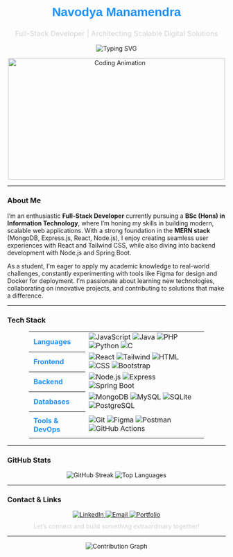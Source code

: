 <div align="center">
  <h1 style="font-family: 'Arial', sans-serif; color: #1E90FF;">Navodya Manamendra</h1>
  <h3 style="color: #D3D3D3; font-weight: 400;">Full-Stack Developer | Architecting Scalable Digital Solutions</h3>
  <div style="display: flex; justify-content: center; width: 100%;">
    <img src="https://readme-typing-svg.herokuapp.com?font=monospace&size=16&color=1E90FF&center=true&vCenter=true&width=500&lines=Welcome+to+my+GitHub+Universe;Crafting+Code+that+Shapes+the+Future" alt="Typing SVG" style="max-width: 100%;" />
  </div>
</div>

<p align="center">
  <img src="https://media.giphy.com/media/qgQUggAC3Pfv687qPC/giphy.gif" width="500" height="280" alt="Coding Animation" />
</p>

---

### About Me
I’m an enthusiastic **Full-Stack Developer** currently pursuing a **BSc (Hons) in Information Technology**, where I’m honing my skills in building modern, scalable web applications. With a strong foundation in the **MERN stack** (MongoDB, Express.js, React, Node.js), I enjoy creating seamless user experiences with React and Tailwind CSS, while also diving into backend development with Node.js and Spring Boot.

As a student, I’m eager to apply my academic knowledge to real-world challenges, constantly experimenting with tools like Figma for design and Docker for deployment. I’m passionate about learning new technologies, collaborating on innovative projects, and contributing to solutions that make a difference.

---

### Tech Stack
<div align="center">
  <table style="border: none; border-collapse: collapse; width: 80%;">
    <tr>
      <th style="color: #1E90FF; padding: 10px; text-align: left;">Languages</th>
      <td>
        <img src="https://img.shields.io/badge/JavaScript-F7DF1E?style=flat-square&logo=javascript&logoColor=black" alt="JavaScript" />
        <img src="https://img.shields.io/badge/Java-007396?style=flat-square&logo=java&logoColor=white" alt="Java" />
        <img src="https://img.shields.io/badge/PHP-777BB4?style=flat-square&logo=php&logoColor=white" alt="PHP" />
        <img src="https://img.shields.io/badge/Python-3776AB?style=flat-square&logo=python&logoColor=white" alt="Python" />
        <img src="https://img.shields.io/badge/C-00599C?style=flat-square&logo=c&logoColor=white" alt="C" />
      </td>
    </tr>
    <tr>
      <th style="color: #1E90FF; padding: 10px; text-align: left;">Frontend</th>
      <td>
        <img src="https://img.shields.io/badge/React-61DAFB?style=flat-square&logo=react&logoColor=black" alt="React" />
        <img src="https://img.shields.io/badge/TailwindCSS-38B2AC?style=flat-square&logo=tailwind-css&logoColor=white" alt="Tailwind" />
        <img src="https://img.shields.io/badge/HTML5-E34F26?style=flat-square&logo=html5&logoColor=white" alt="HTML" />
        <img src="https://img.shields.io/badge/CSS3-1572B6?style=flat-square&logo=css3&logoColor=white" alt="CSS" />
        <img src="https://img.shields.io/badge/Bootstrap-7952B3?style=flat-square&logo=bootstrap&logoColor=white" alt="Bootstrap" />
      </td>
    </tr>
    <tr>
      <th style="color: #1E90FF; padding: 10px; text-align: left;">Backend</th>
      <td>
        <img src="https://img.shields.io/badge/Node.js-339933?style=flat-square&logo=node.js&logoColor=white" alt="Node.js" />
        <img src="https://img.shields.io/badge/Express-000000?style=flat-square&logo=express&logoColor=white" alt="Express" />
        <img src="https://img.shields.io/badge/Spring_Boot-6DB33F?style=flat-square&logo=spring-boot&logoColor.tomlwhite" alt="Spring Boot" />
      </td>
    </tr>
    <tr>
      <th style="color: #1E90FF; padding: 10px; text-align: left;">Databases</th>
      <td>
        <img src="https://img.shields.io/badge/MongoDB-47A248?style=flat-square&logo=mongodb&logoColor=white" alt="MongoDB" />
        <img src="https://img.shields.io/badge/MySQL-4479A1?style=flat-square&logo=mysql&logoColor=white" alt="MySQL" />
        <img src="https://img.shields.io/badge/SQLite-003B57?style=flat-square&logo=sqlite&logoColor=white" alt="SQLite" />
        <img src="https://img.shields.io/badge/PostgreSQL-4169E1?style=flat-square&logo=postgresql&logoColor=white" alt="PostgreSQL" />
      </td>
    </tr>
    <tr>
      <th style="color: #1E90FF; padding: 10px; text-align: left;">Tools & DevOps</th>
      <td>
        <img src="https://img.shields.io/badge/Git-F05032?style=flat-square&logo=git&logoColor=white" alt="Git" />
        <img src="https://img.shields.io/badge/Figma-F24E1E?style=flat-square&logo=figma&logoColor=white" alt="Figma" />
        <img src="https://img.shields.io/badge/Postman-FF6C37?style=flat-square&logo=postman&logoColor=white" alt="Postman" />
        <img src="https://img.shields.io/badge/GitHub_Actions-2088FF?style=flat-square&logo=github-actions&logoColor=white" alt="GitHub Actions" />
      </td>
    </tr>
  </table>
</div>

---

### GitHub Stats
<div align="center">
  <img src="https://github-readme-streak-stats.herokuapp.com/?user=manamendrajn&theme=transparent&hide_border=true&ring=1E90FF&fire=FF6347&currStreakLabel=1E90FF" alt="GitHub Streak" />
  <img src="https://github-readme-stats.vercel.app/api/top-langs?username=manamendrajn&layout=compact&theme=transparent&hide_border=true&title_color=1E90FF&text_color=D3D3D3" alt="Top Languages" />
</div>

---

### Contact & Links
<div align="center">
  <a href="https://linkedin.com/in/navodya-manamendra-35a309248" target="_blank">
    <img src="https://img.shields.io/badge/LinkedIn-0A66C2?style=flat-square&logo=linkedin&logoColor=white" alt="LinkedIn" />
  </a>
  <a href="mailto:navodyamanamendra@gmail.com" target="_blank">
    <img src="https://img.shields.io/badge/Email-D14836?style=flat-square&logo=gmail&logoColor=white" alt="Email" />
  </a>
  <a href="https://v0-navodya-portfolio-website.vercel.app/" target="https://v0-navodya-portfolio-website.vercel.app/">
    <img src="https://img.shields.io/badge/Portfolio-FF6347?style=flat-square&logo=web&logoColor=white" alt="Portfolio" />
  </a>
</div>
<p align="center" style="color: #D3D3D3; margin-top: 10px;">Let’s connect and build something extraordinary together!</p>

---

<div align="center">
  <img src="https://github-readme-activity-graph.vercel.app/graph?username=manamendrajn&theme=react-dark&hide_border=true&color=1E90FF&line=FF6347&point=D3D3D3" alt="Contribution Graph" style="max-width: 100%;" />
</div>
